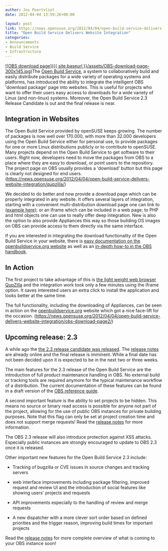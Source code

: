 ```yaml
---
author: Jos Poortvliet
date: 2012-04-04 13:59:26+00:00

layout: post
link: https://news.opensuse.org/2012/04/04/open-build-service-delivers-website-integration/
title: "Open Build Service Delivers Website Integration"
categories:
- Announcements
- Build Service
- Infrastructure
---
```

[![OBS download page]({{ site.baseurl }}/assets/OBS-download-page-300x145.jpg)](https://news.opensuse.org/2012/04/04/open-build-service-delivers-website-integration/obs-download-page/)The [Open Build Service](http://www.open-build-service.org/), a system to collaboratively build and easily distribute packages for a wide variety of operating systems and platforms, has introduced the ability to integrate the intelligent OBS 'download package' page into websites. This is useful for projects who want to offer their users easy access to downloads for a wide variety of Linux (and non-linux) systems. Moreover, the Open Build Service 2.3 Release Candidate is out and the final release is near.<!-- more -->



## Integration in Websites


The Open Build Service provided by openSUSE keeps growing. The number of packages is now well over 170.000, with more than 32.000 developers using the Open Build Service either for personal use, to provide packages for one or more Linux distributions publicly or to contribute to openSUSE. Many projects depend on the Open Build Service to get software to their users. Right now, developers need to move the packages from OBS to a place where they are easy to download, or point users to the repository. The project page on OBS usually provides a 'download' button but this page is clearly not designed for end users.
(https://news.opensuse.org/2012/04/04/open-build-service-delivers-website-integration/qupzilla/)

We decided to do better and now provide a download page which can be properly integrated in any website. It offers several layers of integration, starting with a convenient multi-distribution download page one can link to ([example here](http://software.opensuse.org/download/package?project=openSUSE:Tools&package=osc)); or an iframe which can be included in a web page; to PHP and html objects one can use to really offer deep integration. New is also the option to also provide Appliances this way so those building OS images on OBS can provide access to them directly via the same interface.

If you are interested in integrating the download functionality of the Open Build Service in your website, there is [easy documentation on the openbuildservice.org website](http://software.opensuse.org/download/doc) as well as an [in-depth how-to in the OBS handbook](http://doc.opensuse.org/products/draft/OBS/obs-best-practices_draft/cha.obs.best-practices.upstream.html#id364653).



## In Action


The first project to take advantage of this is [the light weight web browser QupZilla](http://qupzilla.com) and the integration work took only a few minutes using the iframe option. It saves interested users an extra click to install the application and looks better at the same time.

The full functionality, including the downloading of Appliances, can be seen in action on the [openbuildservice.org](http://www.openbuildservice.org/download/) website which got a nice face-lift for the occasion.
(https://news.opensuse.org/2012/04/04/open-build-service-delivers-website-integration/obs-download-page2/)



## Upcoming release: 2.3


A while ago the [the 2.3 release candidate was released](http://lists.opensuse.org/opensuse-buildservice/2012-03/msg00178.html). The [release notes](https://github.com/openSUSE/open-build-service/blob/2.3/ReleaseNotes-2.3) are already online and the final release is imminent. While a final date has not been decided upon it is expected to be in the next two or three weeks. 

The main features for the 2.3 release of the Open Build Service are the introduction of full product maintenance handling in OBS. No external build or tracking tools are required anymore for the typical maintenance workflow of a distribution. The current documentation of these features can be found in a draft version of the [OBS reference guide](http://doc.opensuse.org/products/draft/OBS/obs-reference-guide_draft/).

A second important feature is the ability to set projects to be hidden. This means no source or binary read access is possible for anyone not part of the project, allowing for the use of public OBS instances for private building purposes. Note that this flag can only be set at project creation time and does not support merge requests! Read the [release notes](https://github.com/openSUSE/open-build-service/blob/2.3/ReleaseNotes-2.3) for more information.

The OBS 2.3 release will also introduce protection against XSS attacks. Especially public instances are strongly encouraged to update to OBS 2.3 once it is released.

Other important new features for the Open Build Service 2.3 include:


  * Tracking of bugzilla or CVE issues in source changes and tracking servers


  * web interface improvements including package filtering, improved request and review UI and the introduction of social features like showing users' projects and requests


  * API improvements especially to the handling of review and merge requests


  * A new dispatcher with a more clever sort order based on defined priorities and the trigger reason, improving build times for important projects


Read the [release notes](https://github.com/openSUSE/open-build-service/blob/2.3/ReleaseNotes-2.3) for more complete overview of what is coming to your OBS instance soon!		
